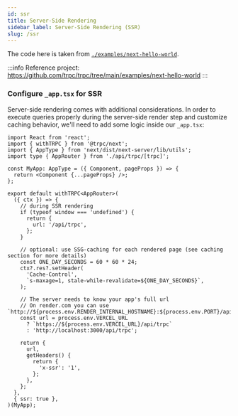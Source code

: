 ```yaml
---
id: ssr
title: Server-Side Rendering
sidebar_label: Server-Side Rendering (SSR)
slug: /ssr
---
```


The code here is taken from [`./examples/next-hello-world`](https://github.com/trpc/trpc/tree/main/examples/next-hello-world).

:::info
Reference project: https://github.com/trpc/trpc/tree/main/examples/next-hello-world
:::

### Configure `_app.tsx` for SSR

Server-side rendering comes with additional considerations. In order to execute queries properly during the server-side render step and customize caching behavior, we'll need to add some logic inside our `_app.tsx`:

```tsx
import React from 'react';
import { withTRPC } from '@trpc/next';
import { AppType } from 'next/dist/next-server/lib/utils';
import type { AppRouter } from './api/trpc/[trpc]';

const MyApp: AppType = ({ Component, pageProps }) => {
  return <Component {...pageProps} />;
};

export default withTRPC<AppRouter>(
  ({ ctx }) => {
    // during SSR rendering
    if (typeof window === 'undefined') {
      return {
        url: '/api/trpc',
      };
    }

    // optional: use SSG-caching for each rendered page (see caching section for more details)
    const ONE_DAY_SECONDS = 60 * 60 * 24;
    ctx?.res?.setHeader(
      'Cache-Control',
      `s-maxage=1, stale-while-revalidate=${ONE_DAY_SECONDS}`,
    );

    // The server needs to know your app's full url
    // On render.com you can use `http://${process.env.RENDER_INTERNAL_HOSTNAME}:${process.env.PORT}/api/trpc`
    const url = process.env.VERCEL_URL
      ? `https://${process.env.VERCEL_URL}/api/trpc`
      : 'http://localhost:3000/api/trpc';

    return {
      url,
      getHeaders() {
        return {
          'x-ssr': '1',
        };
      },
    };
  },
  { ssr: true },
)(MyApp);
```
